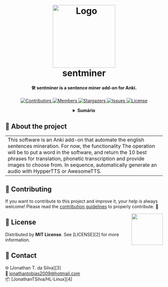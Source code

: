 <!-- PROJECT LOGO -->
<h1 align="center">
  <br>
  <a href="https://github.com/JonathanTSilva/sentminer"><img src="./Images/logo-sentminer.png" alt="Logo" width="200"></a>
  <br>
  sentminer
  <br>
</h1>

<h4 align="center">
  
🛠 sentminer is a sentence miner add-on for Anki.
  
</h4>

<!-- PROJECT SHIELDS -->
<p align="center">
  <a href="https://github.com/JonathanTSilva/sentminer/graphs/contributors">
    <img src="https://img.shields.io/github/contributors/JonathanTSilva/sentminer.svg?" alt="Contributors">
  </a>
  <a href="https://github.com/JonathanTSilva/sentminer/network/members">
    <img src="https://img.shields.io/github/forks/JonathanTSilva/sentminer.svg?" alt="Members">
  </a>
  <a href="https://github.com/JonathanTSilva/sentminer/stargazers">
    <img src="https://img.shields.io/github/stars/JonathanTSilva/sentminer.svg?" alt="Stargazers">
  </a>
  <a href="https://github.com/JonathanTSilva/sentminer/issues">
    <img src="https://img.shields.io/github/issues/JonathanTSilva/sentminer.svg?" alt="Issues">
  </a>
  <a href="https://github.com/JonathanTSilva/sentminer/blob/main/LICENSE">
    <img src="https://img.shields.io/github/license/JonathanTSilva/sentminer.svg?" alt="License">
  </a>
</p>

<!-- TABLE OF CONTENTS -->
<details close="close" align="center">
  <summary><b>Sumário</b></summary>
    <a href="#-sobre-o-projeto">Sobre o Projeto</a> |
    <a href="#-roadmap">Roadmap</a> |
    <a href="#-indice">Índice</a> |
    <a href="#-bibliografia">Bibliografia</a> |
    <a href="#-contribuindo">Contribuindo</a> |
    <a href="#-licença">Licença</a> |
    <a href="#-contato">Contato</a>
</details>

## 📃 About the project

<table>
  <tr>
    <td>
    This software is an Anki add-on that automate the english sentences mineration.
    For now, the functionality
    The operation will be to put a word in the software, and return the 10 best phrases for translation, phonetic transcription and provide images to choose from. In sequence, automatically generate an audio with HypperTTS or AwesomeTTS.
    </td>
  </tr>
</table>

## 🤝 Contributing

If you want to contribute to this project and improve it, your help is always welcome! Please read the [contribution guidelines][1] to properly contribute. :tada:

<!-- MIT LICENSE -->
<a href="https://github.com/JonathanTSilva/HL-Linux/blob/main/LICENSE"><img width="100px" src="https://miro.medium.com/max/886/1*C87EjxGeMPrkTuVRVWVg4w.png" align="right" /></a>

## 📝 License

Distributed by **MIT License**. See [LICENSE][2] for more information.

## 📧 Contact

:globe_with_meridians: [Jonathan T. da Silva][3] <br>
:email: jonathantobias2009@hotmail.com <br>
:package: [JonathanTSilva/HL-Linux][4]

<!-- MARKDOWN LINKS -->
<!-- SITES -->
[1]: Docs/CONTRIBUTING.md

<!-- IMAGES -->
